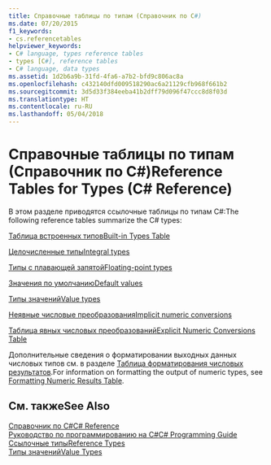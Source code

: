 ```yaml
---
title: Справочные таблицы по типам (Справочник по C#)
ms.date: 07/20/2015
f1_keywords:
- cs.referencetables
helpviewer_keywords:
- C# language, types reference tables
- types [C#], reference tables
- C# language, data types
ms.assetid: 1d2b6a9b-31fd-4fa6-a7b2-bfd9c806ac8a
ms.openlocfilehash: c432140dfd009518290ac6a21129cfb968f661b2
ms.sourcegitcommit: 3d5d33f384eeba41b2dff79d096f47ccc8d8f03d
ms.translationtype: HT
ms.contentlocale: ru-RU
ms.lasthandoff: 05/04/2018
---
```

# <a name="reference-tables-for-types-c-reference"></a><span data-ttu-id="d15da-102">Справочные таблицы по типам (Справочник по C#)</span><span class="sxs-lookup"><span data-stu-id="d15da-102">Reference Tables for Types (C# Reference)</span></span>
<span data-ttu-id="d15da-103">В этом разделе приводятся ссылочные таблицы по типам C#:</span><span class="sxs-lookup"><span data-stu-id="d15da-103">The following reference tables summarize the C# types:</span></span>  
  
 [<span data-ttu-id="d15da-104">Таблица встроенных типов</span><span class="sxs-lookup"><span data-stu-id="d15da-104">Built-in Types Table</span></span>](../../../csharp/language-reference/keywords/built-in-types-table.md)  
  
 [<span data-ttu-id="d15da-105">Целочисленные типы</span><span class="sxs-lookup"><span data-stu-id="d15da-105">Integral types</span></span>](../../../csharp/language-reference/keywords/integral-types-table.md)  
  
 [<span data-ttu-id="d15da-106">Типы с плавающей запятой</span><span class="sxs-lookup"><span data-stu-id="d15da-106">Floating-point types</span></span>](../../../csharp/language-reference/keywords/floating-point-types-table.md)  
  
 [<span data-ttu-id="d15da-107">Значения по умолчанию</span><span class="sxs-lookup"><span data-stu-id="d15da-107">Default values</span></span>](../../../csharp/language-reference/keywords/default-values-table.md)  
  
 [<span data-ttu-id="d15da-108">Типы значений</span><span class="sxs-lookup"><span data-stu-id="d15da-108">Value types</span></span>](../../../csharp/language-reference/keywords/value-types-table.md)  
  
 [<span data-ttu-id="d15da-109">Неявные числовые преобразования</span><span class="sxs-lookup"><span data-stu-id="d15da-109">Implicit numeric conversions</span></span>](../../../csharp/language-reference/keywords/implicit-numeric-conversions-table.md)  
  
 [<span data-ttu-id="d15da-110">Таблица явных числовых преобразований</span><span class="sxs-lookup"><span data-stu-id="d15da-110">Explicit Numeric Conversions Table</span></span>](../../../csharp/language-reference/keywords/explicit-numeric-conversions-table.md)  
  
 <span data-ttu-id="d15da-111">Дополнительные сведения о форматировании выходных данных числовых типов см. в разделе [Таблица форматирования числовых результатов](../../../csharp/language-reference/keywords/formatting-numeric-results-table.md).</span><span class="sxs-lookup"><span data-stu-id="d15da-111">For information on formatting the output of numeric types, see [Formatting Numeric Results Table](../../../csharp/language-reference/keywords/formatting-numeric-results-table.md).</span></span>  
  
## <a name="see-also"></a><span data-ttu-id="d15da-112">См. также</span><span class="sxs-lookup"><span data-stu-id="d15da-112">See Also</span></span>  
 [<span data-ttu-id="d15da-113">Справочник по C#</span><span class="sxs-lookup"><span data-stu-id="d15da-113">C# Reference</span></span>](../../../csharp/language-reference/index.md)  
 [<span data-ttu-id="d15da-114">Руководство по программированию на C#</span><span class="sxs-lookup"><span data-stu-id="d15da-114">C# Programming Guide</span></span>](../../../csharp/programming-guide/index.md)  
 [<span data-ttu-id="d15da-115">Ссылочные типы</span><span class="sxs-lookup"><span data-stu-id="d15da-115">Reference Types</span></span>](../../../csharp/language-reference/keywords/reference-types.md)  
 [<span data-ttu-id="d15da-116">Типы значений</span><span class="sxs-lookup"><span data-stu-id="d15da-116">Value Types</span></span>](../../../csharp/language-reference/keywords/value-types.md)
